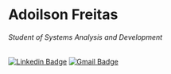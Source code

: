 #  Adoilson Freitas
###### Student of Systems Analysis and Development


[![Linkedin Badge](https://img.shields.io/badge/-Adoilson%20Freitas-000080?style=flat-square&logo=Linkedin&logoColor=white&link=https://www.linkedin.com/in/adoilson-freitas-98b154172/)](https://www.linkedin.com/in/adoilson-freitas-98b154172/) [![Gmail Badge](https://img.shields.io/badge/-adoilsonbacelar@gmail.com-000080?style=flatsquare&logo=Gmail&logoColor=white&link=mailto:adoilsonbacelar@gmail.com)](mailto:adoilsonbacelar@gmail.com)

